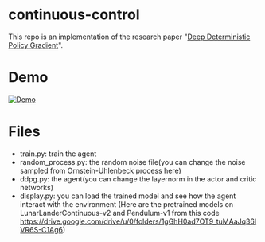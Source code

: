 # continuous-control
This repo is an implementation of the research paper "[Deep Deterministic Policy Gradient](https://arxiv.org/abs/1509.02971)". 

# Demo
[![Demo](https://i9.ytimg.com/vi_webp/qHvIlE1kGzc/mq3.webp?sqp=CND5qqIG-oaymwEmCMACELQB8quKqQMa8AEB-AH-CYAC0AWKAgwIABABGGUgZShlMA8=&rs=AOn4CLAmsTrw4-NkNfQjsFxZaO4pXHqQ3g)](https://www.youtube.com/watch?v=qHvIlE1kGzc "Demo")

# Files
* train.py: train the agent
* random_process.py: the random noise file(you can change the noise sampled from Ornstein-Uhlenbeck process here)
* ddpg.py: the agent(you can change the layernorm in the actor and critic networks)
* display.py: you can load the trained model and see how the agent interact with the environment
(Here are the pretrained models on LunarLanderContinuous-v2 and Pendulum-v1 from this code https://drive.google.com/drive/u/0/folders/1gGhH0ad7OT9_tuMAaJq36lVR6S-C1Ag6)

